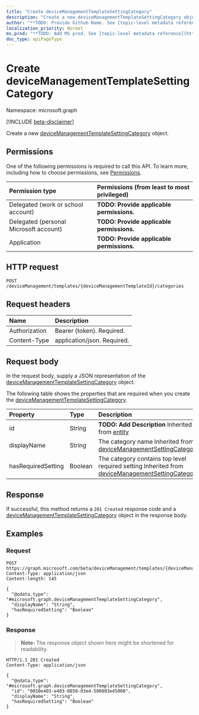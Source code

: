 ```yaml
---
title: "Create deviceManagementTemplateSettingCategory"
description: "Create a new deviceManagementTemplateSettingCategory object."
author: "**TODO: Provide Github Name. See [topic-level metadata reference](https://msgo.azurewebsites.net/add/document/guidelines/metadata.html#topic-level-metadata)**"
localization_priority: Normal
ms.prod: "**TODO: Add MS prod. See [topic-level metadata reference](https://msgo.azurewebsites.net/add/document/guidelines/metadata.html#topic-level-metadata)**"
doc_type: apiPageType
---
```


# Create deviceManagementTemplateSettingCategory
Namespace: microsoft.graph

[!INCLUDE [beta-disclaimer](../../includes/beta-disclaimer.md)]

Create a new [deviceManagementTemplateSettingCategory](../resources/devicemanagementtemplatesettingcategory.md) object.

## Permissions
One of the following permissions is required to call this API. To learn more, including how to choose permissions, see [Permissions](/graph/permissions-reference).

|Permission type|Permissions (from least to most privileged)|
|:---|:---|
|Delegated (work or school account)|**TODO: Provide applicable permissions.**|
|Delegated (personal Microsoft account)|**TODO: Provide applicable permissions.**|
|Application|**TODO: Provide applicable permissions.**|

## HTTP request

<!-- {
  "blockType": "ignored"
}
-->
``` http
POST /deviceManagement/templates/{deviceManagementTemplateId}/categories
```

## Request headers
|Name|Description|
|:---|:---|
|Authorization|Bearer {token}. Required.|
|Content-Type|application/json. Required.|

## Request body
In the request body, supply a JSON representation of the [deviceManagementTemplateSettingCategory](../resources/devicemanagementtemplatesettingcategory.md) object.

The following table shows the properties that are required when you create the [deviceManagementTemplateSettingCategory](../resources/devicemanagementtemplatesettingcategory.md).

|Property|Type|Description|
|:---|:---|:---|
|id|String|**TODO: Add Description** Inherited from [entity](../resources/entity.md)|
|displayName|String|The category name Inherited from [deviceManagementSettingCategory](../resources/devicemanagementsettingcategory.md)|
|hasRequiredSetting|Boolean|The category contains top level required setting Inherited from [deviceManagementSettingCategory](../resources/devicemanagementsettingcategory.md)|



## Response

If successful, this method returns a `201 Created` response code and a [deviceManagementTemplateSettingCategory](../resources/devicemanagementtemplatesettingcategory.md) object in the response body.

## Examples

### Request
<!-- {
  "blockType": "request",
  "name": "create_devicemanagementtemplatesettingcategory_from_"
}
-->
``` http
POST https://graph.microsoft.com/beta/deviceManagement/templates/{deviceManagementTemplateId}/categories
Content-Type: application/json
Content-length: 145

{
  "@odata.type": "#microsoft.graph.deviceManagementTemplateSettingCategory",
  "displayName": "String",
  "hasRequiredSetting": "Boolean"
}
```


### Response
>**Note:** The response object shown here might be shortened for readability.
<!-- {
  "blockType": "response",
  "truncated": true,
  "@odata.type": "microsoft.graph.deviceManagementTemplateSettingCategory"
}
-->
``` http
HTTP/1.1 201 Created
Content-Type: application/json

{
  "@odata.type": "#microsoft.graph.deviceManagementTemplateSettingCategory",
  "id": "0850e403-e403-0850-03e4-500803e45008",
  "displayName": "String",
  "hasRequiredSetting": "Boolean"
}
```

